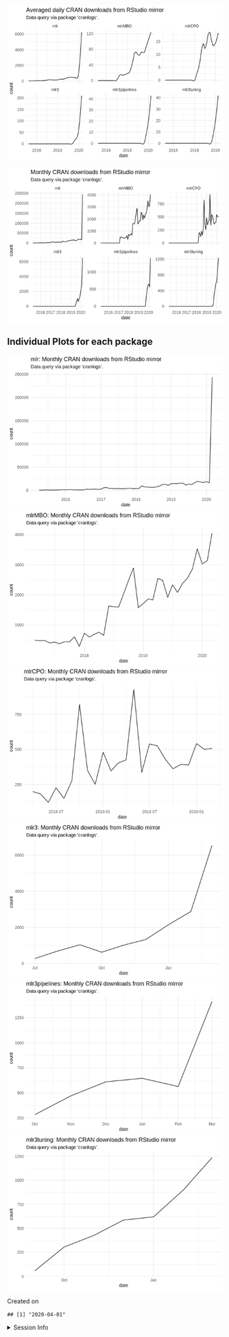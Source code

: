 
![](README_files/figure-gfm/unnamed-chunk-2-1.png)<!-- -->

![](README_files/figure-gfm/unnamed-chunk-3-1.png)<!-- -->

## Individual Plots for each package

![](README_files/figure-gfm/unnamed-chunk-4-1.png)<!-- -->![](README_files/figure-gfm/unnamed-chunk-4-2.png)<!-- -->![](README_files/figure-gfm/unnamed-chunk-4-3.png)<!-- -->![](README_files/figure-gfm/unnamed-chunk-4-4.png)<!-- -->![](README_files/figure-gfm/unnamed-chunk-4-5.png)<!-- -->![](README_files/figure-gfm/unnamed-chunk-4-6.png)<!-- -->

Created on

    ## [1] "2020-04-01"

<details>

<summary>Session Info</summary>

``` r
sessionInfo()
```

    ## R version 3.6.2 (2017-01-27)
    ## Platform: x86_64-pc-linux-gnu (64-bit)
    ## Running under: Ubuntu 16.04.6 LTS
    ## 
    ## Matrix products: default
    ## BLAS:   /home/travis/R-bin/lib/R/lib/libRblas.so
    ## LAPACK: /home/travis/R-bin/lib/R/lib/libRlapack.so
    ## 
    ## locale:
    ##  [1] LC_CTYPE=en_US.UTF-8       LC_NUMERIC=C              
    ##  [3] LC_TIME=en_US.UTF-8        LC_COLLATE=en_US.UTF-8    
    ##  [5] LC_MONETARY=en_US.UTF-8    LC_MESSAGES=en_US.UTF-8   
    ##  [7] LC_PAPER=en_US.UTF-8       LC_NAME=C                 
    ##  [9] LC_ADDRESS=C               LC_TELEPHONE=C            
    ## [11] LC_MEASUREMENT=en_US.UTF-8 LC_IDENTIFICATION=C       
    ## 
    ## attached base packages:
    ## [1] stats     graphics  grDevices utils     datasets  methods   base     
    ## 
    ## other attached packages:
    ## [1] lubridate_1.7.4 dplyr_0.8.5     ggplot2_3.3.0   magrittr_1.5   
    ## 
    ## loaded via a namespace (and not attached):
    ##  [1] Rcpp_1.0.4.5     compiler_3.6.2   pillar_1.4.3     git2r_0.26.1    
    ##  [5] tools_3.6.2      digest_0.6.25    lattice_0.20-38  nlme_3.1-142    
    ##  [9] jsonlite_1.6.1   evaluate_0.14    memoise_1.1.0    lifecycle_0.2.0 
    ## [13] tibble_3.0.0     gtable_0.3.0     mgcv_1.8-31      pkgconfig_2.0.3 
    ## [17] rlang_0.4.5      Matrix_1.2-18    cli_2.0.2        curl_4.3        
    ## [21] yaml_2.2.1       xfun_0.12        httr_1.4.1       withr_2.1.2     
    ## [25] stringr_1.4.0    knitr_1.28       cranlogs_2.1.1   vctrs_0.2.4     
    ## [29] askpass_1.1      grid_3.6.2       tidyselect_1.0.0 glue_1.3.2      
    ## [33] R6_2.4.1         fansi_0.4.1      rmarkdown_2.1    farver_2.0.3    
    ## [37] purrr_0.3.3      splines_3.6.2    tic_0.6.0.9001   scales_1.1.0    
    ## [41] htmltools_0.4.0  ellipsis_0.3.0   assertthat_0.2.1 colorspace_1.4-1
    ## [45] labeling_0.3     stringi_1.4.6    openssl_1.4.1    munsell_0.5.0   
    ## [49] crayon_1.3.4

</details>
